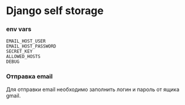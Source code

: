 # Django self storage


### env vars
`EMAIL_HOST_USER`  
`EMAIL_HOST_PASSWORD`  
`SECRET_KEY`  
`ALLOWED_HOSTS`  
`DEBUG`  

### Отправка email
Для отправки email необходимо заполнить логин и пароль от ящика gmail.